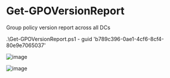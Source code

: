# Get-GPOVersionReport
Group policy version report across all DCs

.\Get-GPOVersionReport.ps1 - guid 'b789c396-0ae1-4cf6-8cf4-80e9e7065037'

![image](https://user-images.githubusercontent.com/130890375/232291737-8be137b3-b8bc-469d-ab85-8c98cf92d6cd.png)


![image](https://user-images.githubusercontent.com/130890375/232291703-4ffcac0d-770b-4755-b338-74d10271739b.png)
